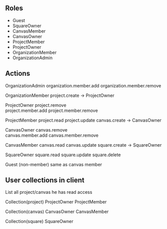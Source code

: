 ## Roles

* Guest  
* SquareOwner  
* CanvasMember  
* CanvasOwner  
* ProjectMember  
* ProjectOwner  
* OrganizationMember  
* OrganizationAdmin


## Actions

OrganizationAdmin
  organization.member.add 
  organization.member.remove
  
OrganizationMember
  project.create -> ProjectOwner

ProjectOwner
  project.remove  
  project.member.add
  project.member.remove
  
ProjectMember
  project.read
  project.update
  canvas.create -> CanvasOwner

CanvasOwner
  canvas.remove  
  canvas.member.add
  canvas.member.remove
    
CanvasMember
  canvas.read
  canvas.update
  square.create -> SquareOwner
  
SquareOwner
  square.read
  square.update
  square.delete
  
Guest (non-member)
  same as canvas member
  
  
## User collections in client

List all project/canvas he has read access

  Collection(project)
    ProjectOwner
    ProjectMember

  Collection(canvas)
    CanvasOwner
    CanvasMember
    
  Collection(square)
    SquareOwner
     
  
  
